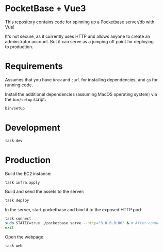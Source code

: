 # PocketBase + Vue3 

This repository contains code for spinning up a [Pocketbase](https://pocketbase.io/) server/db with Vue!

It's not secure, as it currently uses HTTP and allows anyone to create an adminstrator account. But it can serve as a jumping off point for deploying to production.

# Requirements

Assumes that you have `brew` and `curl` for installing dependencies, and `go` for running code.

Install the additional dependencies (assuming MacOS operating system) via the `bin/setup` script:

```bash
bin/setup
```

# Development

```bash
task dev
```

# Production

Build the EC2 instance:

```bash
task infra:apply
```

Build and send the assets to the server:

```bash
task deploy
```

In the server, start pocketbase and bind it to the exposed HTTP port:

```bash
task connect
sudo STATIC=true ./pocketbase serve --http="0.0.0.0:80" & # After connecting, run in background
exit
```

Open the webpage:

```bash
task web
```

